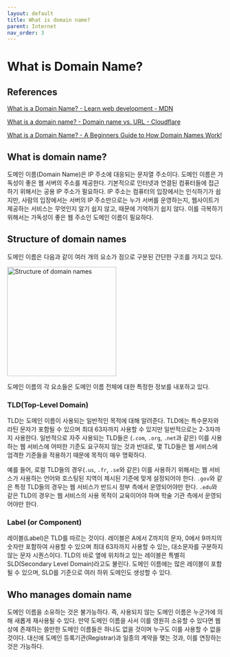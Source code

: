 ```yaml
---
layout: default
title: What is domain name?
parent: Internet
nav_order: 3
---
```


# What is Domain Name?

## References

[What is a Domain Name? - Learn web development - MDN](https://developer.mozilla.org/en-US/docs/Learn/Common_questions/Web_mechanics/What_is_a_domain_name)

[What is a domain name? - Domain name vs. URL - Cloudflare](https://www.cloudflare.com/en-gb/learning/dns/glossary/what-is-a-domain-name/)

[What is a Domain Name? - A Beginners Guide to How Domain Names Work!](https://www.youtube.com/watch?v=Y4cRx19nhJk)

## What is domain name?

도메인 이름(Domain Name)은 IP 주소에 대응되는 문자열 주소이다. 도메인 이름은 가독성이 좋은 웹 서버의 주소를 제공한다. 기본적으로 인터넷과 연결된 컴퓨터들에 접근하기 위해서는 공용 IP 주소가 필요하다. IP 주소는 컴퓨터의 입장에서는 인식하기가 쉽지만, 사람의 입장에서는 서버의 IP 주소만으로는 누가 서버를 운영하는지, 웹사이트가 제공하는 서비스는 무엇인지 알기 쉽지 않고, 때문에 기억하기 쉽지 않다. 이를 극복하기 위해서는 가독성이 좋은 웹 주소인 도메인 이름이 필요하다.

## Structure of domain names

도메인 이름은 다음과 같이 여러 개의 요소가 점으로 구분된 간단한 구조를 가지고 있다.

<img width="254" alt="Structure of domain names" src="https://user-images.githubusercontent.com/123535862/228137966-79d88040-190a-4759-8506-0752aa6ce5eb.png">

도메인 이름의 각 요소들은 도메인 이름 전체에 대한 특정한 정보를 내포하고 있다.

### TLD(Top-Level Domain)

TLD는 도메인 이름이 사용되는 일반적인 목적에 대해 알려준다. TLD에는 특수문자와 라틴 문자가 포함될 수 있으며 최대 63자까지 사용할 수 있지만 일반적으로는 2-3자까지 사용한다. 일반적으로 자주 사용되는 TLD들은 (`.com`, `.org`, `.net`과 같은) 이를 사용하는 웹 서비스에 어떠한 기준도 요구하지 않는 것과 반대로, 몇 TLD들은 웹 서비스에 엄격한 기준들을 적용하기 때문에 목적이 매우 명확하다.

예를 들어, 로컬 TLD들의 경우(`.us`, `.fr`, `.se`와 같은) 이를 사용하기 위해서는 웹 서비스가 사용하는 언어와 호스팅된 지역이 제시된 기준에 맞게 설정되어야 한다. `.gov`와 같은 특정 TLD들의 경우는 웹 서비스가 반드시 정부 측에서 운영되어야만 한다. `.edu`와 같은 TLD의 경우는 웹 서비스의 사용 목적이 교육이어야 하며 학술 기관 측에서 운영되어야만 한다.

### Label (or Component)

레이블(Label)은 TLD를 따르는 것이다. 레이블은 A에서 Z까지의 문자, 0에서 9까지의 숫자만 포함하여 사용할 수 있으며 최대 63자까지 사용할 수 있는, 대소문자를 구분하지 않는 문자 시퀀스이다. TLD의 바로 옆에 위치하고 있는 레이블은 특별히 SLD(Secondary Level Domain)라고도 불린다. 도메인 이름에는 많은 레이블이 포함될 수 있으며, SLD를 기준으로 여러 하위 도메인도 생성할 수 있다.

## Who manages domain name

도메인 이름을 소유하는 것은 불가능하다. 즉, 사용되지 않는 도메인 이름은 누군가에 의해 새롭게 재사용될 수 있다. 만약 도메인 이름을 사서 이를 영원히 소유할 수 있다면 웹 상에 존재하는 쓸만한 도메인 이름들은 하나도 없을 것이며 누구도 이를 사용할 수 없을 것이다. 대신에 도메인 등록기관(Registrar)과 일종의 계약을 맺는 것과, 이를 연장하는 것은 가능하다.
